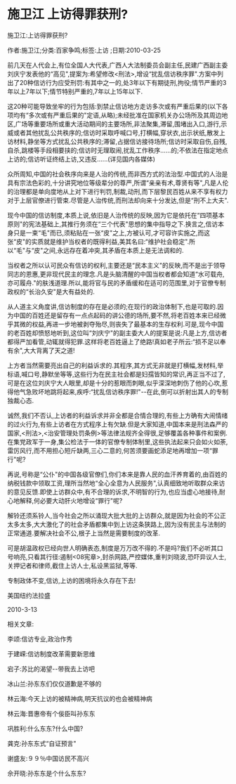 # 施卫江  上访得罪获刑?

施卫江:上访得罪获刑?

作者:施卫江;分类:百家争鸣;标签:上访 ;日期:2010-03-25

前几天在人代会上,有位全国人大代表,广西人大法制委员会副主任,民建广西副主委刘庆宁发表他的“高见",提案为:希望修改<刑法>,增设“扰乱信访秩序罪".方案中列出了20种信访行为应受刑罚:有其中之一的,处3年以下有期徒刑,拘役;情节严重的3年以上7年以下;情节特别严重的,7年以上15年以下.

这20种可能导致坐牢的行为包括:到禁止信访地方走访多次或有严重后果的(以下各项均有“多次或有严重后果的"定语,从略);未经批准在国家机关办公场所及其周边地区,广场等重要场所或重大活动期间的主要场所,非法聚集,滞留,围堵出入口,游行,示威或者其他扰乱公共秩序的;信访时采取呼喊口号,打横幅,穿状衣,出示状纸,散发上访材料,静坐等方式扰乱公共秩序的;滞留,占据信访接待场所;信访时采取自伤,自残,自杀,跳楼等手段相要挟的;信访时无理取闹,扰乱工作秩序......的;不依法在指定地点上访的;信访听证终结上访,又违反......(详见国内各媒体)

众所周知,中国的社会秩序向来是人治的传统,而非西方式的法治型.中国式的人治是具有宗法色彩的,十分讲究地位等级辈分的尊严,所谓“亲亲有术,尊贤有等",凡是人伦的治理都是单向度地从上对下进行判罚,制裁,动刑,而下层黎民百姓从来不享有权力对于上层官僚进行管束.尽管是人治传统,而刑法却向来十分发达,但是“刑不上大夫".

现今中国的信访制度,本质上说,依旧是人治传统的反映,因为它是依托在“四项基本原则"的宪法基础上,其推行务须在“三个代表"思想的集中指导之下.换言之,信访本身只是一束“毛"而已,须粘贴在一张“皮"之上,方被认可,才可容许实施之,而这张“皮"的实质就是维护当权者的既得利益,美其名曰:“维护社会稳定".所以“毛"与“皮"之间,永远存在着冲突,其矛盾在本质上是无法调和的.

当权者之所以认可民众有信访的权利,主要还是“民本主义"的反映,而不是出于领导同志的恩惠,更非现代民主的理念.凡是头脑清醒的中国当权者都会知道“水可载舟,亦可履舟."的肤浅道理.所以,能将官与民的矛盾缓和在适可的范围里,对于官僚专制政权的“长治久安"是大有益处的.

从人道主义角度讲,信访制度的存在是必须的;在现行的政治体制下,也是可取的.因为中国的百姓还是留存有一点点起码的讲公德的场所,要不然,将老百姓本来已经微乎其微的权益,再进一步地被剥夺殆尽,则丧失了最基本的生存权利.可是,现今中国的老百姓却愤怒地听到,这位叫“刘庆宁"的副主委大人的提案是说:凡是上方,信访者都得严加看管,动辄就得犯罪.这样将老百姓逼上了绝路!真如老子所云:“损不足以奉有余",大大背离了天之道!

上方者当然需要亮出自己的利益诉求的.其程序,其方式无非就是打横幅,发材料,举标语,喊口号,静默坐等等,这些行为在民主社会都是妇孺皆知的常识,再正当不过了,可是在这位刘庆宁大人眼里,却是十分的惹眼而刺眼,似乎深深地刺伤了他的心坎,惹得他气急败坏地跳将起来,疾呼:“扰乱信访秩序罪!"--在此,倒可以折射出其人的专制独裁心态.

诚然,我们不否认,上访者的利益诉求并非全都是合情合理的,有些上方确有大闹情绪的过火行为,有些上访者在方式程序上有欠缺.但是大家知道,中国本来是刑法森严的国家,<刑法>,<治安管理处罚条例>等法律法规齐全得很,足够覆盖各种事件和案例.在集党政军于一身,集公检法于一体的官僚专制体制里,这些执法起来只会如火如荼,雷厉风行,而不用担心短斤缺两,三心二意的,何苦须要画蛇添足地再增加一项“罪行"呢?

再说,号称是“公仆"的中国各级官僚们,你们本来是靠人民的血汗养育着的,由百姓的纳税钱款中领取工资,理所当然地“全心全意为人民服务",认真细致地听取群众来访的意见反馈.即使上访群众中,有不合理的诉求,不明智的行为,也应当虚心地接待,耐心地解释,何必要大动肝火地增设“罪行"呢?

解铃还须系铃人,当今社会之所以涌现大批大批的上访群众,就是因为社会的不公正太多太多,大大激化了的社会矛盾都集中到上访这条狭路上,因为没有民主与法制的正常通道.要解决社会不公,根子上当然是需要制度的改革.

可是胡温政权已经向世人明确表态,制度是万万改不得的.不是吗?我们不必听其口号响亮,只看其行径:遏制<08宪章>,封杀网路,严控媒体,重判刘晓波,恐吓异议人士,关押记者和律师,截住上访人士,私设黑监狱,等等.

专制政体不变,信访,上访的困境将永久存在下去!

美国纽约法拉盛

2010-3-13



相关文章:

李颂:信访专业,政治作秀

于建嵘:信访制度改革需要新思维

宕子:苏比的渴望--带我去上访吧

冰山兰:孙东东们仅仅道歉是不够的

林云海:今天上访的被精神病,明天抗议的也会被精神病

林云海:晋惠帝有个佞臣叫孙东东

巩胜利:什么东东?什么中国?

龚克:孙东东式“自证预言"

谢盛友:９９％中国访民不高兴

佘开晓:孙东东是个什么东东?